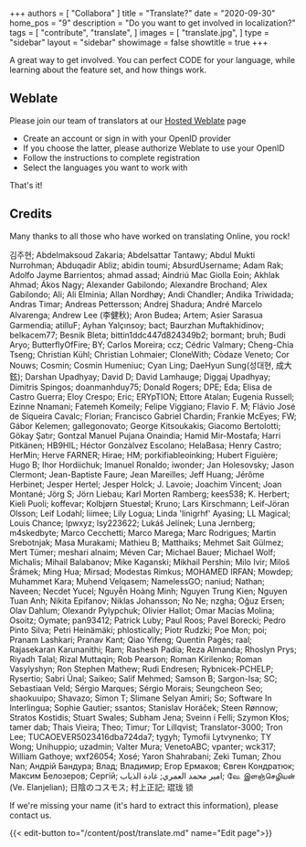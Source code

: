 +++
authors = [
    "Collabora"
]
title = "Translate?"
date = "2020-09-30"
home_pos = "9"
description = "Do you want to get involved in localization?"
tags = [
    "contribute",
    "translate",
]
images = [
    "translate.jpg",
]
type = "sidebar"
layout = "sidebar"
showimage = false
showtitle = true
+++

A great way to get involved. You can perfect CODE for your language, while learning about the feature set, and how things work.
<!--more-->
## Weblate
Please join our team of translators at our [Hosted Weblate](https://hosted.weblate.org/projects/collabora-online/) page
* Create an account or sign in with your OpenID provider
* If you choose the latter, please authorize Weblate to use your OpenID
* Follow the instructions to complete registration
* Select the languages you want to work with

That's it!

## Credits

Many thanks to all those who have worked on translating Online, you rock!

김주현; Abdelmaksoud Zakaria; Abdelsattar Tantawy; Abdul Mukti Nurrohman; Abduqadir Abliz; abidin toumi; AbsurdUsername; Adam Rak; Adolfo Jayme Barrientos; ahmad assad; Aindriú Mac Giolla Eoin; Akhlak Ahmad; Ákos Nagy; Alexander Gabilondo; Alexandre Brochand; Alex Gabilondo; Ali; Ali Elminia; Allan Nordhøy; Andi Chandler; Andika Triwidada; Andras Timar; Andreas Pettersson; Andrej Shadura; André Marcelo Alvarenga; Andrew Lee (李健秋); Aron Budea; Artem; Asier Sarasua Garmendia; atilluF; Ayhan Yalçınsoy; bact; Baurzhan Muftakhidinov; belkacem77; Besnik Bleta; bittin1ddc447d824349b2; bormant; bruh; Budi Aryo; ButterflyOfFire; BY; Carlos Moreira; ccz; Cédric Valmary; Cheng-Chia Tseng; Christian Kühl; Christian Lohmaier; CloneWith; Còdaze Veneto; Cor Nouws; Cosmin; Cosmin Humeniuc; Cyan Ling; DaeHyun Sung(성대현, 成大鉉); Darshan Upadhyay; David D; David Lamhauge; Diggaj Upadhyay; Dimitris Spingos; doanmanhduy75; Donald Rogers; DPE; Eda; Elisa de Castro Guerra; Eloy Crespo; Eric; ERYpTION; Ettore Atalan; Eugenia Russell; Ezinne Nnamani; Fatemeh Komeily; Felipe Viggiano; Flavio F. M; Flávio José de Siqueira Cavalc; Florian; Francisco Gabriel Chardin; Frankie McEyes; FW; Gábor Kelemen; gallegonovato; George Kitsoukakis; Giacomo Bertolotti; Gökay Şatır; Gontzal Manuel Pujana Onaindia; Hamid Mir-Mostafa; Harri Pitkänen; HB9HIL; Héctor Gonzàlvez Escolano; HelaBasa; Henry Castro; HerMin; Herve FARNER; Hirae; HM; porkifiableoinking; Hubert Figuière; Hugo B; Ihor Hordiichuk; Imanuel Ronaldo; iwonder; Jan Holesovsky; Jason Clermont; Jean-Baptiste Faure; Jean Mareilles; Jeff Huang; Jérôme Herbinet; Jesper Hertel; Jesper Holck; J. Lavoie; Joachim Vincent; Joan Montané; Jörg S; Jörn Liebau; Karl Morten Ramberg; kees538; K. Herbert; Kieli Puoli; koffevar; Kolbjørn Stuestøl; Kruno; Lars Kirschmann; Leif-Jöran Olsson; Leif Lodahl; liimee; Lily Logua; Linda 'linigrhf' Ayasing; LL Magical; Louis Chance; lpwxyz; lsy223622; Lukáš Jelínek; Luna Jernberg; m4skedbyte; Marco Cecchetti; Marco Marega; Marc Rodrigues; Martin Srebotnjak; Masa Murakami; Mathieu B; Matthaiks; Mehmet Sait Gülmez; Mert Tümer; meshari alnaim; Méven Car; Michael Bauer; Michael Wolf; Michalis; Mihail Balabanov; Mike Kaganski; Mikhail Pershin; Milo Ivir; Miloš Šrámek; Ming Hua; Mirsad; Modestas Rimkus; MOHAMED IRFAN; Mowdep; Muhammet Kara; Muḥend Velqasem; NamelessGO; naniud; Nathan; Naveen; Necdet Yucel; Nguyễn Hoàng Minh; Nguyen Trung Kien; Nguyen Tuan Anh; Nikita Epifanov; Niklas Johansson; No Ne; nzgha; Oğuz Ersen; Olav Dahlum; Olexandr Pylypchuk; Olivier Hallot; Omar Macías Molina; Osoitz; Oymate; pan93412; Patrick Luby; Paul Roos; Pavel Borecki; Pedro Pinto Silva; Petri Heinämäki; phlostically; Piotr Rudzki; Poe Mon; poi; Pranam Lashkari; Pranav Kant; Qiao Yifeng; Quentin Pagès; raal; Rajasekaran Karunanithi; Ram; Rashesh Padia; Reza Almanda; Rhoslyn Prys; Riyadh Talal; Rizal Muttaqin; Rob Pearson; Roman Kirilenko; Roman Vasylyshyn; Ron Stephen Mathew; Rudi Endresen; Rybnicek-PCHELP; Rysertio; Sabri Ünal; Saikeo; Salif Mehmed; Samson B; Sargon-Isa; SC; Sebastiaan Veld; Sérgio Marques; Sérgio Morais; Seungcheon Seo; shaokuuipo; Shavazo; Simon T; Slimane Selyan Amiri; So; Software In Interlingua; Sophie Gautier; ssantos; Stanislav Horáček; Steen Rønnow; Stratos Kostidis; Stuart Swales; Subham Jena; Sveinn í Felli; Szymon Kłos; tamer dab; Thais Vieira; Theo; Timur; Tor Lillqvist; Translator-3000; Tron Lee; TUCAOEVER5023416dba724da7; tygyh; Tymofii Lytvynenko; TY Wong; Unihuppio; uzadmin; Valter Mura; VenetoABC; vpanter; wck317; William Gathoye; wxf26054; Xosé; Yaron Shahrabani; Zeki Tuman; Zhou Nan; Андрій Бандура; Влад; Владимир; Егор Ермаков; Євген Кондратюк; Максим Белозеров; Сергій; امير محمد العمري; غادة الذياب; வே. இளஞ்செழியன் (Ve. Elanjelian); 日陰のコスモス; 村上正記; 琨珑 锁







If we're missing your name (it's hard to extract this information), please contact us.

{{< edit-button to="/content/post/translate.md" name="Edit page">}}
